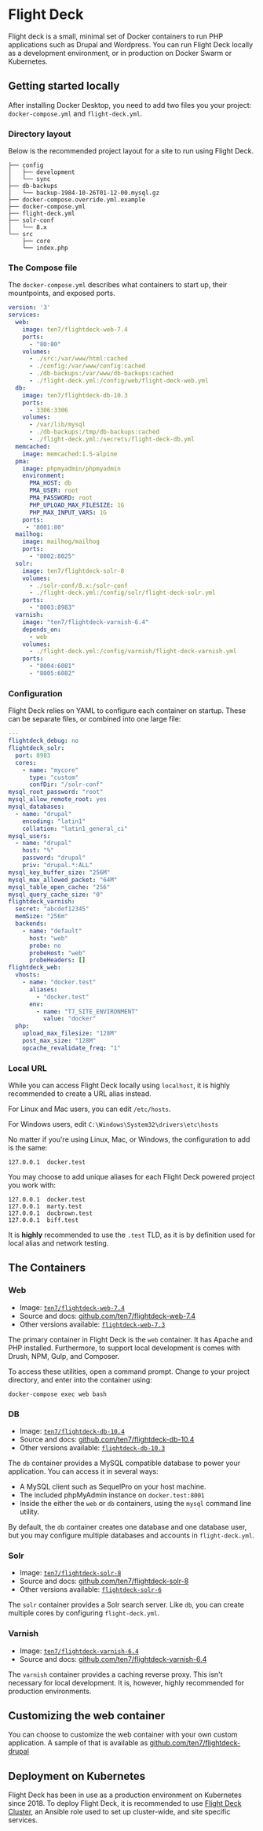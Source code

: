 # Flight Deck

Flight deck is a small, minimal set of Docker containers to run PHP applications such as Drupal and Wordpress. You can run Flight Deck locally as a development environment, or in production on Docker Swarm or Kubernetes.

## Getting started locally

After installing Docker Desktop, you need to add two files you your project: `docker-compose.yml` and `flight-deck.yml`.

### Directory layout

Below is the recommended project layout for a site to run using Flight Deck.

```
├── config
│   ├── development
│   └── sync
├── db-backups
│   └── backup-1984-10-26T01-12-00.mysql.gz
├── docker-compose.override.yml.example
├── docker-compose.yml
├── flight-deck.yml
├── solr-conf
│   └── 8.x
└── src
    ├── core
    └── index.php
```

### The Compose file

The `docker-compose.yml` describes what containers to start up, their mountpoints, and exposed ports.

```yaml
version: '3'
services:
  web:
    image: ten7/flightdeck-web-7.4
    ports:
      - "80:80"
    volumes:
      - ./src:/var/www/html:cached
      - ./config:/var/www/config:cached
      - ./db-backups:/var/www/db-backups:cached
      - ./flight-deck.yml:/config/web/flight-deck-web.yml
  db:
    image: ten7/flightdeck-db-10.3
    ports:
      - 3306:3306
    volumes:
      - /var/lib/mysql
      - ./db-backups:/tmp/db-backups:cached
      - ./flight-deck.yml:/secrets/flight-deck-db.yml
  memcached:
    image: memcached:1.5-alpine
  pma:
    image: phpmyadmin/phpmyadmin
    environment:
      PMA_HOST: db
      PMA_USER: root
      PMA_PASSWORD: root
      PHP_UPLOAD_MAX_FILESIZE: 1G
      PHP_MAX_INPUT_VARS: 1G
    ports:
     - "8001:80"
  mailhog:
    image: mailhog/mailhog
    ports:
      - "8002:8025"
  solr:
    image: ten7/flightdeck-solr-8
    volumes:
      - ./solr-conf/8.x:/solr-conf
      - ./flight-deck.yml:/config/solr/flight-deck-solr.yml
    ports:
      - "8003:8983"
  varnish:
    image: "ten7/flightdeck-varnish-6.4"
    depends_on:
      - web
    volumes:
      - ./flight-deck.yml:/config/varnish/flight-deck-varnish.yml
    ports:
      - "8004:6081"
      - "8005:6082"

```

### Configuration

Flight Deck relies on YAML to configure each container on startup. These can be separate files, or combined into one large file:

```yaml
---
flightdeck_debug: no
flightdeck_solr:
  port: 8983
  cores:
    - name: "mycore"
      type: "custom"
      confDir: "/solr-conf"
mysql_root_password: "root"
mysql_allow_remote_root: yes
mysql_databases:
  - name: "drupal"
    encoding: "latin1"
    collation: "latin1_general_ci"
mysql_users:
  - name: "drupal"
    host: "%"
    password: "drupal"
    priv: "drupal.*:ALL"
mysql_key_buffer_size: "256M"
mysql_max_allowed_packet: "64M"
mysql_table_open_cache: "256"
mysql_query_cache_size: "0"
flightdeck_varnish:
  secret: "abcdef12345"
  memSize: "256m"
  backends:
    - name: "default"
      host: "web"
      probe: no
      probeHost: "web"
      probeHeaders: []
flightdeck_web:
  vhosts:
    - name: "docker.test"
      aliases:
        - "docker.test"
      env:
        - name: "T7_SITE_ENVIRONMENT"
          value: "docker"
  php:
    upload_max_filesize: "128M"
    post_max_size: "128M"
    opcache_revalidate_freq: "1"

```

### Local URL

While you can access Flight Deck locally using `localhost`, it is highly recommended to create a URL alias instead.

For Linux and Mac users, you can edit `/etc/hosts`.

For Windows users, edit `C:\Windows\System32\drivers\etc\hosts`

No matter if you're using Linux, Mac, or Windows, the configuration to add is the same:

```
127.0.0.1  docker.test
```

You may choose to add unique aliases for each Flight Deck powered project you work with:

```
127.0.0.1  docker.test
127.0.0.1  marty.test
127.0.0.1  docbrown.test
127.0.0.1  biff.test
```

It is **highly** recommended to use the `.test` TLD, as it is by definition used for local alias and network testing.

## The Containers

### Web

* Image: [`ten7/flightdeck-web-7.4`](https://hub.docker.com/repository/docker/ten7/flightdeck-web-7.4)
* Source and docs: [github.com/ten7/flightdeck-web-7.4](https://github.com/ten7/flightdeck-web-7.4)
* Other versions available: [`flightdeck-web-7.3`](https://hub.docker.com/repository/docker/ten7/flightdeck-web-7.3)

The primary container in Flight Deck is the `web` container. It has Apache and PHP installed. Furthermore, to support local development is comes with Drush, NPM, Gulp, and Composer.  

To access these utilities, open a command prompt. Change to your project directory, and enter into the container using:

```shell
docker-compose exec web bash
```

### DB

* Image: [`ten7/flightdeck-db-10.4`](https://hub.docker.com/repository/docker/ten7/flightdeck-db-10.4)
* Source and docs: [github.com/ten7/flightdeck-db-10.4](https://github.com/ten7/flightdeck-db-10.4)
* Other versions available: [`flightdeck-db-10.3`](https://hub.docker.com/repository/docker/ten7/flightdeck-db-10.3)

The `db` container provides a MySQL compatible database to power your application. You can access it in several ways:

* A MySQL client such as SequelPro on your host machine.
* The included phpMyAdmin instance on `docker.test:8001`
* Inside the either the `web` or `db` containers, using the `mysql` command line utility.

By default, the `db` container creates one database and one database user, but you may configure multiple databases and accounts in `flight-deck.yml`.

### Solr

* Image: [`ten7/flightdeck-solr-8`](https://hub.docker.com/repository/docker/ten7/flightdeck-solr-8)
* Source and docs: [github.com/ten7/flightdeck-solr-8](https://github.com/ten7/flightdeck-solr-8)
* Other versions available: [`flightdeck-solr-6`](https://hub.docker.com/repository/docker/ten7/flightdeck-solr-6)

The `solr` container provides a Solr search server. Like `db`, you can create multiple cores by configuring `flight-deck.yml`.

### Varnish

* Image: [`ten7/flightdeck-varnish-6.4`](https://hub.docker.com/repository/docker/ten7/flightdeck-varnish-6.4)
* Source and docs: [github.com/ten7/flightdeck-varnish-6.4](https://github.com/ten7/flightdeck-varnish-6.4)

The `varnish` container provides a caching reverse proxy. This isn't necessary for local development. It is, however, highly recommended for production environments.

## Customizing the web container

You can choose to customize the web container with your own custom application. A sample of that is available as [github.com/ten7/flightdeck-drupal](https://github.com/ten7/flightdeck-drupal)

## Deployment on Kubernetes

Flight Deck has been in use as a production environment on Kubernetes since 2018. To deploy Flight Deck, it is recommended to use [Flight Deck Cluster](https://github.com/ten7/ansible-role-flightdeck-cluster), an Ansible role used to set up cluster-wide, and site specific services.
